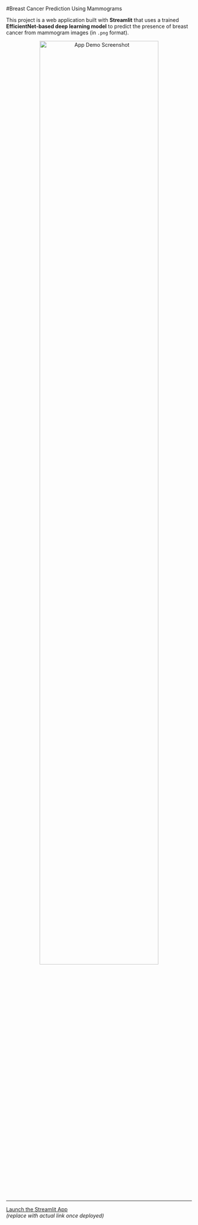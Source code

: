 #Breast Cancer Prediction Using Mammograms

This project is a web application built with **Streamlit** that uses a trained **EfficientNet-based deep learning model** to predict the presence of breast cancer from mammogram images (in `.png` format).

<div align="center">
  <img src="assets/demo.png" alt="App Demo Screenshot" width="80%"/>
</div>

---

[Launch the Streamlit App](https://share.streamlit.io/pragyapanwar23/breast-cancer-prediction/main/app.py)  
*(replace with actual link once deployed)*

